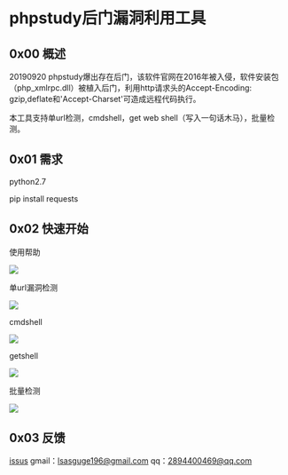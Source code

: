 # phpstudy后门漏洞利用工具



## 0x00 概述

20190920 phpstudy爆出存在后门，该软件官网在2016年被入侵，软件安装包（php_xmlrpc.dll）被植入后门，利用http请求头的Accept-Encoding: gzip,deflate和'Accept-Charset'可造成远程代码执行。

本工具支持单url检测，cmdshell，get web shell（写入一句话木马），批量检测。



## 0x01 需求

python2.7

pip install requests



## 0x02 快速开始

使用帮助

![](https://github.com/theLSA/phpstudy-backdoor-rce/raw/master/demo/phpstudybd00.png)

单url漏洞检测

![](https://github.com/theLSA/phpstudy-backdoor-rce/raw/master/demo/phpstudybd01.png)

cmdshell

![](https://github.com/theLSA/phpstudy-backdoor-rce/raw/master/demo/phpstudybd02.png)

getshell

![](https://github.com/theLSA/phpstudy-backdoor-rce/raw/master/demo/phpstudybd03.png)

批量检测

![](https://github.com/theLSA/phpstudy-backdoor-rce/raw/master/demo/phpstudybd04.png)

## 0x03 反馈

[issus](https://github.com/theLSA/phpstudy-backdoor-rce/issues)
gmail：[lsasguge196@gmail.com](mailto:lsasguge196@gmail.com)
qq：[2894400469@qq.com](mailto:2894400469@qq.com)




